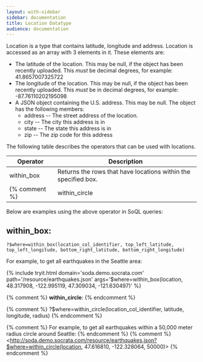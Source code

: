 ```yaml
---
layout: with-sidebar
sidebar: documentation 
title: Location Datatype
audience: documentation
---
```


Location is a type that contains latitude, longitude and address. Location is accessed as an array with 3 elements in it.  These elements are:

* The latitude of the location.  This may be null, if the object has been recently uploaded.  This _must_ be decimal degrees, for example: 41.8657007325722
* The longitude of the location.  This may be null, if the object has been recently uploaded.  This _must_ be in decimal degrees, for example: -87.76110202195098
* A JSON object containing the U.S. address.  This may be null.  The object has the following members:
    * address -- The street address of the location.
    * city -- The city this address is in
    * state -- The state this address is in
    * zip -- The zip code for this address

The following table describes the operators that can be used with locations. 

| Operator      | Description                                                                               |
| ---           | ---                                                                                       |
| within_box    | Returns the rows that have locations within the specified box.                            |
{% comment %} | within_circle | Returns the rows that have locations within the specified circle with a radius in meters. | {% endcomment %}


Below are examples using the above operator in SoQL queries:

## within_box:

    ?$where=within_box(location_col_identifier, top_left_latitude, top_left_longitude, bottom_right_latitude, bottom_right_longitude)

For example, to get all earthquakes in the Seattle area: 

{% include tryit.html domain='soda.demo.socrata.com' path='/resource/earthquakes.json' args='$where=within_box(location, 48.317908, -122.995119, 47.309034, -121.630497)' %}

{% comment %} **within_circle**: {% endcomment %}

{% comment %}     ?$where=within_circle(location_col_identifier, latitude, longitude, radius) {% endcomment %}

{% comment %} For example, to get all earthquakes within a 50,000 meter radius circle around Seattle: {% endcomment %} 
{% comment %} <http://soda.demo.socrata.com/resource/earthquakes.json?$where=within_circle(location, 47.616810, -122.328064, 50000)> {% endcomment %}

